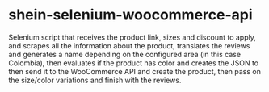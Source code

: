 # shein-selenium-woocommerce-api

Selenium script that receives the product link, sizes and discount to apply, and scrapes all the information about the product, 
translates the reviews and generates a name depending on the configured area (in this case Colombia), then evaluates if the product 
has color and creates the JSON to then send it to the WooCommerce API and create the product, then pass on the size/color variations 
and finish with the reviews.
